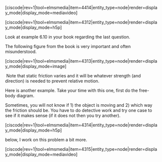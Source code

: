 [ciscode|rev=1|tool=elmsmedia|item=4414|entity_type=node|render=display_mode|display_mode=mediavideo]

[ciscode|rev=1|tool=elmsmedia|item=4312|entity_type=node|render=display_mode|display_mode=h5p]

Look at example 6.10 in your book regarding the last question.

The following figure from the book is very important and often misunderstood. 

[ciscode|rev=1|tool=elmsmedia|item=4313|entity_type=node|render=display_mode|display_mode=image]

<lrndesign-sidenote label="Instructor Note" icon="bookmark" bg-color="#c2e5f2">
 Note that static friction varies and it will be whatever strength (and direction) is needed to prevent relative motion. 
</lrndesign-sidenote>

Here is another example. Take your time with this one, first do the free-body diagram. 

<lrndesign-sidenote label="Instructor Note" icon="bookmark" bg-color="#c2e5f2">
Sometimes, you will not know if 1) the object is moving and 2) which way the friction should be. You have to do detective work and try one case to see if it makes sense (if it does not then you try another). 
</lrndesign-sidenote>

[ciscode|rev=1|tool=elmsmedia|item=4314|entity_type=node|render=display_mode|display_mode=h5p]

below, I work on this problem a bit more.
 
[ciscode|rev=1|tool=elmsmedia|item=4315|entity_type=node|render=display_mode|display_mode=mediavideo]